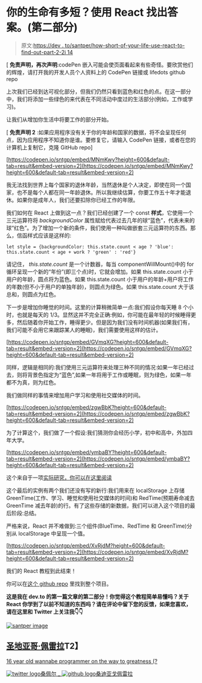 # 你的生命有多短？使用 React 找出答案。(第二部分)

> 原文:[https://dev . to/santper/how-short-of-your-life-use-react-to-find-out-part-2-2i 14](https://dev.to/santper/how-short-is-your-life-use-react-to-find-out-part-2-2i14)

[ **免责声明，再次声明**:codePen 嵌入可能会使页面看起来有些奇怪。要欣赏他们的辉煌，请打开我的开发人员个人资料上的 CodePen 链接或 lifedots github repo

上次我们已经到达可视化部分，但我们仍然只看到蓝色和红色的点。在这一部分中，我们将添加一些绿色的来代表在不同活动中度过的生活部分(例如，工作或学习)。

让我们从增加你生活中将要工作的部分开始。

[ **免责声明 2** :如果应用程序没有关于你的年龄和国家的数据，将不会呈现任何点，因为应用程序不知道你是谁。要修复它，请输入 CodePen 链接，或者在您的计算机上复制它，克隆 GitHub repo]

[https://codepen.io/sntgp/embed/MNmKwy?height=600&default-tab=result&embed-version=2](https://codepen.io/sntgp/embed/MNmKwy?height=600&default-tab=result&embed-version=2)

我无法找到世界上每个国家的退休年龄，当然退休是个人决定，即使在同一个国家，也不是每个人都在同一年龄退休。所以我继续估算，你要工作五十年才能退休。如果你是成年人，我们还要扣除你已经工作的年限。

我们如何在 React 上做到这一点？我们已经创建了一个 const **样式**，它使用一个三元运算符将 *backgroundColor* 属性赋给代表过去几年的球“蓝色”，代表未来的球“红色”。为了增加一个新的条件，我们使用一种叫做嵌套三元运算符的东西。那么，信函样式应该是这样的:

`let style = {backgroundColor: this.state.count < age ? 'blue': this.state.count < age + work ? 'green' : 'red'}`

请记住， *this.state.count* 是一个计数器，每当 componentWillMount()中的 for 循环呈现一个新的“年份”(即三个点)时，它就会增加。如果 this.state.count 小于用户的年龄，圆点将为蓝色。如果 this.state.count 小于用户的年龄+用户将工作的年数(但不小于用户的单独年龄)，则圆点为绿色。如果 this.state.count 大于该总和，则圆点为红色。

下一步是增加你睡觉的时间。这里的计算稍微简单一点:我们假设你每天睡 8 个小时，也就是每天的 1/3。显然这并不完全正确:例如，你可能在最年轻的时候睡得更多，然后随着你开始工作，睡得更少。但是因为我们没有时间机器(如果我们有，我们可能不会用它来跟踪某人的睡眠)，我们需要使用这样的估计。

[https://codepen.io/sntgp/embed/GVmqXG?height=600&default-tab=result&embed-version=2](https://codepen.io/sntgp/embed/GVmqXG?height=600&default-tab=result&embed-version=2)

同样，逻辑是相同的:我们使用三元运算符来处理三种不同的情况:如果一年已经过去，则将背景色指定为“蓝色”,如果一年将用于工作或睡眠，则为绿色，如果一年都不为真，则为红色。

我们做同样的事情来增加用户学习和使用社交媒体的时间。

[https://codepen.io/sntgp/embed/zgwBbK?height=600&default-tab=result&embed-version=2](https://codepen.io/sntgp/embed/zgwBbK?height=600&default-tab=result&embed-version=2)

为了计算这个，我们做了一个假设:我们猜测你会经历小学，初中和高中，外加四年大学。

[https://codepen.io/sntgp/embed/ymbaBY?height=600&default-tab=result&embed-version=2](https://codepen.io/sntgp/embed/ymbaBY?height=600&default-tab=result&embed-version=2)

这个来自于一项[实际研究，你可以在这里阅读](https://www.socialmediatoday.com/marketing/how-much-time-do-people-spend-social-media-infographic)

这个最后的实例有两个我们还没有写的新行:我们用来在 localStorage 上存储 GreenTime(工作、学习、睡觉和使用社交媒体的时间)和 RedTime(预期寿命减去 GreenTime 减去年龄)的行。有了这些存储的新数据，我们可以进入这个项目的最后阶段:总结。

严格来说，React 并不难做到:三个组件(BlueTime、RedTime 和 GreenTime)分别从 localStorage 中呈现一个值。

[https://codepen.io/sntgp/embed/XvRjdM?height=600&default-tab=result&embed-version=2](https://codepen.io/sntgp/embed/XvRjdM?height=600&default-tab=result&embed-version=2)

我们的 React 教程到此结束！

你可以在[这个 github repo](https://github.com/SantiagoPereira/lifedots) 里找到整个项目。

**这是我在 dev.to 的第一篇文章的第二部分！你觉得这个教程简单易懂吗？关于 React 你学到了以前不知道的东西吗？请在评论中留下您的反馈，如果您喜欢，请在这里和 Twitter 上关注我👇👇**

[![santper image](../Images/edacd1fada92f636da4055c368574375.png)](/santper)

## [圣地亚哥·佩雷拉](/santper)T2】

[16 year old wannabe programmer on the way to greatness (?](/santper)

[![twitter logo](../Images/ecef78ee24c258a213354fc0e60fd71a.png)桑佩尔 _ ](https://twitter.com/santper_) [ ![github logo](../Images/7e90f0f60c25b501324445b96acd3de8.png)桑迪亚戈佩雷拉](https://github.com/SantiagoPereira)